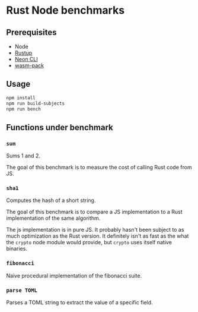 # Rust Node benchmarks

## Prerequisites

* Node
* [Rustup](https://rustup.rs/)
* [Neon CLI](https://neon-bindings.com/docs/getting-started#install-the-neon-cli)
* [wasm-pack](https://rustwasm.github.io/wasm-pack/installer/)

## Usage

```sh
npm install
npm run build-subjects
npm run bench
```

## Functions under benchmark

### `sum`

Sums 1 and 2.

The goal of this benchmark is to measure the cost of calling Rust code from JS.

### `sha1`

Computes the hash of a short string.

The goal of this benchmark is to compare a JS implementation to a Rust implementation of the same algorithm.

The js implementation is in pure JS. It probably hasn't been subject to as much optimization as the Rust version.
It definitely isn't as fast as the what the `crypto` node module would provide, but `crypto` uses itself native binaries.

### `fibonacci`

Naive procedural implementation of the fibonacci suite.

### `parse TOML`

Parses a TOML string to extract the value of a specific field.
